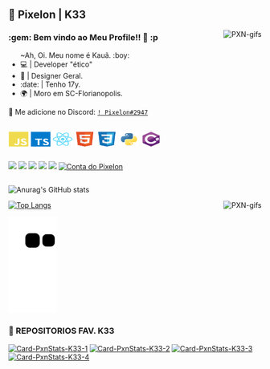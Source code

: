 ## 🎏 Pixelon | K33
   <img align="right" alt="PXN-gifs" src="https://cdn.discordapp.com/attachments/749020531004670012/886744104661311498/chika-dance.gif">
<p align="center">
<h3 align="left">:gem: Bem vindo ao Meu Profile!! 🥵 :p </h3>
<ul>
</div>
~Ah, Oi. Meu nome é Kauã. :boy:
  <li>💻 | Developer "ético"
  <li>🎨 | Designer Geral.
  <li>:date: | Tenho 17y.
  <li>🌍 | Moro em SC-Florianopolis.
     
</ul>

:speech_balloon: Me adicione no Discord: [`! Pixelon#2947`](https://discord.com/users/230834721372766208)

<!-- Espero que você não esteja copiando nada meu. -->

  <div style="display: inline_block"><br>
  <img align="center" alt="PXN-Js" height="30" width="40" src="https://raw.githubusercontent.com/devicons/devicon/master/icons/javascript/javascript-plain.svg">
  <img align="center" alt="PXN-Ts" height="30" width="40" src="https://raw.githubusercontent.com/devicons/devicon/master/icons/typescript/typescript-plain.svg">
  <img align="center" alt="PXN-React" height="30" width="40" src="https://raw.githubusercontent.com/devicons/devicon/master/icons/react/react-original.svg">
  <img align="center" alt="PXN-HTML" height="30" width="40" src="https://raw.githubusercontent.com/devicons/devicon/master/icons/html5/html5-original.svg">
  <img align="center" alt="PXN-CSS" height="30" width="40" src="https://raw.githubusercontent.com/devicons/devicon/master/icons/css3/css3-original.svg">
  <img align="center" alt="PXN-Python" height="30" width="40" src="https://raw.githubusercontent.com/devicons/devicon/master/icons/python/python-original.svg">
  <img align="center" alt="PXN-Csharp" height="30" width="40" src="https://raw.githubusercontent.com/devicons/devicon/master/icons/csharp/csharp-original.svg">
   
</div>

  ##
  
  <div> 
    <a href="https://www.youtube.com/channel/UC5DwmqzgzWo2Jqbbh3-TixA" target="_blank"><img src="https://img.shields.io/badge/YouTube-FF0000?style=for-the-badge&logo=youtube&logoColor=white" target="_blank"></a> <!-- PXN-Account -->
    <a href="https://www.instagram.com/pixelon33/" target="_blank"><img src="https://img.shields.io/badge/Instagram-E4405F?style=for-the-badge&logo=instagram&logoColor=white" target="_blank"></a> <!-- PXN-Account -->
 	  <a href="https://www.twitch.tv/pixelonnn" target="_blank"><img src="https://img.shields.io/badge/Twitch-9146FF?style=for-the-badge&logo=twitch&logoColor=white" target="_blank"></a> <!-- PXN-Account -->
    <a href = "mailto:aindanao"><img src="https://img.shields.io/badge/Gmail-D14836?style=for-the-badge&logo=gmail&logoColor=white" target="_blank"></a>
    <a href="https://www.linkedin.com/in/kauafrigieri/" target="_blank"><img src="https://img.shields.io/badge/-LinkedIn-%230077B5?style=for-the-badge&logo=linkedin&logoColor=white" target="_blank"></a> <!-- PXN-Account -->
   <a href="https://discord.com/users/817160910871330836"><img src="https://img.shields.io/badge/-@Pixelon%233321-4169E1?style=flat&labelColor=7289da&logo=discord&logoColor=white" alt="Conta do Pixelon" /></a>
   
  ##
  
   ![Anurag's GitHub stats](https://github-readme-stats.vercel.app/api?username=PIXELONGAKNII&show_icons=true&theme=blue-green&include_all_commits=true&count_private=true)
 <!-- <img align="right" alt="PXN-gifs" src="https://cdn.discordapp.com/attachments/749020531004670012/886773380538302524/Untitled_4.png"> -->
   [![Top Langs](https://github-readme-stats.vercel.app/api/top-langs/?username=anuraghazra&show_icons=true&theme=blue-green&include_all_commits=true&count_private=true&layout=compact)](https://github.com/anuraghazra/github-readme-stats)
   <img align="right" alt="PXN-gifs" src="https://cdn.discordapp.com/attachments/749020531004670012/886744099695263754/2dz6EZS_LXve8zZh6qIGWZnnh3XfjCiHAdCoa2tpn6NFTjgseBMqh0dRqI2UOqvDLg3eYnqyxJcSwClJgIG4aQ.gif">

<div>
 
  ![Snake animation](https://github.com/rafaballerini/rafaballerini/blob/output/github-contribution-grid-snake.svg) <!-- Preciso fazer o meu. -->
 
 </div>
   
   <h3 align="left">📌 REPOSITORIOS FAV. K33 </h3> <!-- Pq você está aqui ainda? suma daq random. -->
   
   [![Card-PxnStats-K33-1](https://github-readme-stats.vercel.app/api/pin/?username=PIXELONGAKNII&repo=PasswordGenerator-K33&theme=blue-green)](https://github.com/PIXELONGAKNII/PasswordGenerator-K33)
   [![Card-PxnStats-K33-2](https://github-readme-stats.vercel.app/api/pin/?username=PIXELONGAKNII&repo=ClonerSite-K33.py&theme=blue-green)](https://github.com/PIXELONGAKNII/ClonerSite-K33.py)
   [![Card-PxnStats-K33-3](https://github-readme-stats.vercel.app/api/pin/?username=PIXELONGAKNII&repo=PixelBot.js-01K33&theme=blue-green)](https://github.com/PIXELONGAKNII/PixelBot.js-01K33)
   [![Card-PxnStats-K33-4](https://github-readme-stats.vercel.app/api/pin/?username=PIXELONGAKNII&repo=PasswordGenerator-K33&theme=blue-green)](https://github.com/PIXELONGAKNII/PasswordGenerator-K33)
   
<!-- Script completo feito por Pixelon. -->
<!-- by pixelon -->
